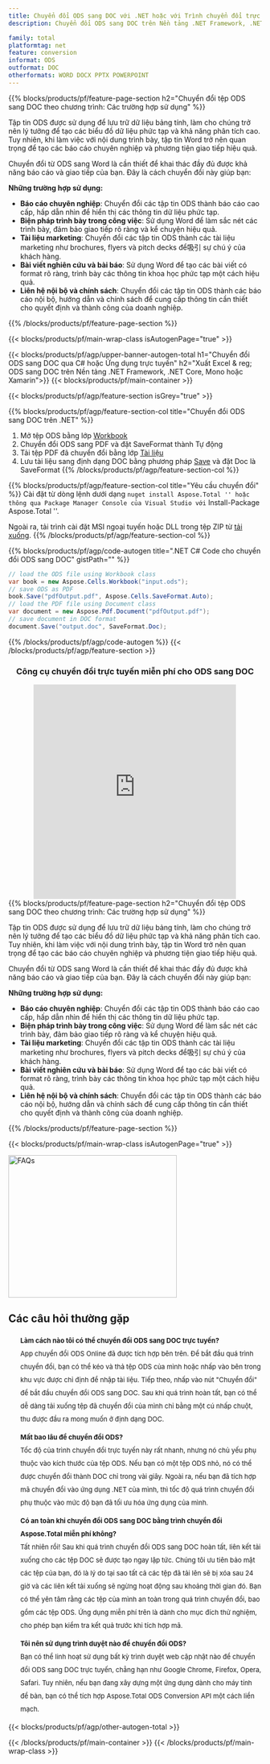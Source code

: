 ```yaml
---
title: Chuyển đổi ODS sang DOC với .NET hoặc với Trình chuyển đổi trực tuyến miễn phí
description: Chuyển đổi ODS sang DOC trên Nền tảng .NET Framework, .NET Core, Mono hoặc Xamarin hoặc trực tuyến. Kiểm tra trình chuyển đổi trực tuyến ODS sang DOC miễn phí một cách nhanh chóng trước khi tích hợp mã.

family: total
platformtag: net
feature: conversion
informat: ODS
outformat: DOC
otherformats: WORD DOCX PPTX POWERPOINT
---
```


{{% blocks/products/pf/feature-page-section  h2="Chuyển đổi tệp ODS sang DOC theo chương trình: Các trường hợp sử dụng" %}}
Tập tin ODS được sử dụng để lưu trữ dữ liệu bảng tính, làm cho chúng trở nên lý tưởng để tạo các biểu đồ dữ liệu phức tạp và khả năng phân tích cao. Tuy nhiên, khi làm việc với nội dung trình bày, tập tin Word trở nên quan trọng để tạo các báo cáo chuyên nghiệp và phương tiện giao tiếp hiệu quả.

Chuyển đổi từ ODS sang Word là cần thiết để khai thác đầy đủ được khả năng báo cáo và giao tiếp của bạn. Đây là cách chuyển đổi này giúp bạn:

**Những trường hợp sử dụng:**

*   **Báo cáo chuyên nghiệp**: Chuyển đổi các tập tin ODS thành báo cáo cao cấp, hấp dẫn nhìn để hiển thị các thông tin dữ liệu phức tạp.
*   **Biện pháp trình bày trong công việc**: Sử dụng Word để làm sắc nét các trình bày, đảm bảo giao tiếp rõ ràng và kể chuyện hiệu quả.
*   **Tài liệu marketing**: Chuyển đổi các tập tin ODS thành các tài liệu marketing như brochures, flyers và pitch decks để吸引 sự chú ý của khách hàng.
*   **Bài viết nghiên cứu và bài báo**: Sử dụng Word để tạo các bài viết có format rõ ràng, trình bày các thông tin khoa học phức tạp một cách hiệu quả.
*   **Liên hệ nội bộ và chính sách**: Chuyển đổi các tập tin ODS thành các báo cáo nội bộ, hướng dẫn và chính sách để cung cấp thông tin cần thiết cho quyết định và thành công của doanh nghiệp.
{{% /blocks/products/pf/feature-page-section %}}
{{< blocks/products/pf/main-wrap-class isAutogenPage="true" >}}

{{< blocks/products/pf/agp/upper-banner-autogen-total h1="Chuyển đổi ODS sang DOC qua C# hoặc Ứng dụng trực tuyến" h2="Xuất Excel & reg; ODS sang DOC trên Nền tảng .NET Framework, .NET Core, Mono hoặc Xamarin">}}
{{< blocks/products/pf/main-container >}}

{{< blocks/products/pf/agp/feature-section isGrey="true" >}}

{{% blocks/products/pf/agp/feature-section-col title="Chuyển đổi ODS sang DOC trên .NET" %}}
1. Mở tệp ODS bằng lớp [Workbook](https://apireference.aspose.com/cells/net/aspose.cells/workbook)
2. Chuyển đổi ODS sang PDF và đặt SaveFormat thành Tự động
3. Tải tệp PDF đã chuyển đổi bằng lớp [Tài liệu](https://apireference.aspose.com/pdf/net/aspose.pdf/document)
4. Lưu tài liệu sang định dạng DOC bằng phương pháp [Save](https://apireference.aspose.com/pdf/net/aspose.pdf.document/save/methods/5) và đặt Doc là SaveFormat
{{% /blocks/products/pf/agp/feature-section-col %}}

{{% blocks/products/pf/agp/feature-section-col title="Yêu cầu chuyển đổi" %}}
Cài đặt từ dòng lệnh dưới dạng `` nuget install Aspose.Total '' hoặc thông qua Package Manager Console của Visual Studio với `` Install-Package Aspose.Total ''.

Ngoài ra, tải trình cài đặt MSI ngoại tuyến hoặc DLL trong tệp ZIP từ [tải xuống](https://releases.aspose.com/total/net).
{{% /blocks/products/pf/agp/feature-section-col %}}

{{% blocks/products/pf/agp/code-autogen title=".NET C# Code cho chuyển đổi ODS sang DOC" gistPath="" %}}
```cs
// load the ODS file using Workbook class
var book = new Aspose.Cells.Workbook("input.ods");
// save ODS as PDF
book.Save("pdfOutput.pdf", Aspose.Cells.SaveFormat.Auto); 
// load the PDF file using Document class
var document = new Aspose.Pdf.Document("pdfOutput.pdf");
// save document in DOC format
document.Save("output.doc", SaveFormat.Doc); 
```
{{% /blocks/products/pf/agp/code-autogen %}}
{{< /blocks/products/pf/agp/feature-section >}}

<div class="container-fluid agp-content bg-white aboutfile box-1 vh100 section nopbtm">
<div class=container>
<div class=row>
<div class="demobox tc col-md-12 padding-0" align="center">

<h3>Công cụ chuyển đổi trực tuyến miễn phí cho ODS sang DOC</h3>

<iframe title="Công cụ trực tuyến chuyển đổi từ ods sang doc" style="border: none; height: 426px;" scrolling="no" src="https://widgets.aspose.cloud/total-conversion/?to=doc&from=ods" id="child-iframe" width="80%"></iframe>

</div></div>
</div></div>
{{% blocks/products/pf/feature-page-section  h2="Chuyển đổi tệp ODS sang DOC theo chương trình: Các trường hợp sử dụng" %}}
Tập tin ODS được sử dụng để lưu trữ dữ liệu bảng tính, làm cho chúng trở nên lý tưởng để tạo các biểu đồ dữ liệu phức tạp và khả năng phân tích cao. Tuy nhiên, khi làm việc với nội dung trình bày, tập tin Word trở nên quan trọng để tạo các báo cáo chuyên nghiệp và phương tiện giao tiếp hiệu quả.

Chuyển đổi từ ODS sang Word là cần thiết để khai thác đầy đủ được khả năng báo cáo và giao tiếp của bạn. Đây là cách chuyển đổi này giúp bạn:

**Những trường hợp sử dụng:**

*   **Báo cáo chuyên nghiệp**: Chuyển đổi các tập tin ODS thành báo cáo cao cấp, hấp dẫn nhìn để hiển thị các thông tin dữ liệu phức tạp.
*   **Biện pháp trình bày trong công việc**: Sử dụng Word để làm sắc nét các trình bày, đảm bảo giao tiếp rõ ràng và kể chuyện hiệu quả.
*   **Tài liệu marketing**: Chuyển đổi các tập tin ODS thành các tài liệu marketing như brochures, flyers và pitch decks để吸引 sự chú ý của khách hàng.
*   **Bài viết nghiên cứu và bài báo**: Sử dụng Word để tạo các bài viết có format rõ ràng, trình bày các thông tin khoa học phức tạp một cách hiệu quả.
*   **Liên hệ nội bộ và chính sách**: Chuyển đổi các tập tin ODS thành các báo cáo nội bộ, hướng dẫn và chính sách để cung cấp thông tin cần thiết cho quyết định và thành công của doanh nghiệp.
{{% /blocks/products/pf/feature-page-section %}}
{{< blocks/products/pf/main-wrap-class isAutogenPage="true" >}}

<style>.howtolist li{margin-right: 0!important;line-height: 26px;position: relative;margin-bottom: 10px;font-size: 13px;list-style-type: none;}</style>
<div class="col-md-12 tl bg-gray-dark howtolist section">
  <a class="anchor" name="faqpage"></a>
  <div class="container tl dflex" itemscope="" itemtype="https://schema.org/FAQPage">
      <div class="col-md-4 howtosectiongfx">
          <img class="social-panel-hide-on-mobile" src="https://www.groupdocs.cloud/templates/brand/images/groupdocs/conversion/groupdocs_conversion-brand.png" alt="FAQs" width="335" height="283">
      </div>
      <div class="howtosection col-md-8">
          <div>
              <h2>Các câu hỏi thường gặp</h2>
              <ul>
                  <li itemscope="" itemprop="mainEntity" itemtype="https://schema.org/Question">
                      <div>
                          <span itemprop="name"><b>Làm cách nào tôi có thể chuyển đổi ODS sang DOC trực tuyến?</b></span>
                      </div>
                      <div itemscope="" itemprop="acceptedAnswer" itemtype="https://schema.org/Answer">
                          <span itemprop="text">App chuyển đổi ODS Online đã được tích hợp bên trên. Để bắt đầu quá trình chuyển đổi, bạn có thể kéo và thả tệp ODS của mình hoặc nhấp vào bên trong khu vực được chỉ định để nhập tài liệu. Tiếp theo, nhấp vào nút "Chuyển đổi" để bắt đầu chuyển đổi ODS sang DOC. Sau khi quá trình hoàn tất, bạn có thể dễ dàng tải xuống tệp đã chuyển đổi của mình chỉ bằng một cú nhấp chuột, thu được đầu ra mong muốn ở định dạng DOC.</span>
                      </div>
                  </li>
                  <li itemscope="" itemprop="mainEntity" itemtype="https://schema.org/Question">
                      <div>
                          <span itemprop="name"><b>Mất bao lâu để chuyển đổi ODS?</b></span>
                      </div>
                      <div itemscope="" itemprop="acceptedAnswer" itemtype="https://schema.org/Answer">
                          <span itemprop="text">Tốc độ của trình chuyển đổi trực tuyến này rất nhanh, nhưng nó chủ yếu phụ thuộc vào kích thước của tệp ODS. Nếu bạn có một tệp ODS nhỏ, nó có thể được chuyển đổi thành DOC chỉ trong vài giây. Ngoài ra, nếu bạn đã tích hợp mã chuyển đổi vào ứng dụng .NET của mình, thì tốc độ quá trình chuyển đổi phụ thuộc vào mức độ bạn đã tối ưu hóa ứng dụng của mình.</span>
                      </div>
                  </li>
                  <li itemscope="" itemprop="mainEntity" itemtype="https://schema.org/Question">
                      <div>
                          <span itemprop="name"><b>Có an toàn khi chuyển đổi ODS sang DOC bằng trình chuyển đổi Aspose.Total miễn phí không?</b></span>
                      </div>
                      <div itemscope="" itemprop="acceptedAnswer" itemtype="https://schema.org/Answer">
                          <span itemprop="text">Tất nhiên rồi! Sau khi quá trình chuyển đổi ODS sang DOC hoàn tất, liên kết tải xuống cho các tệp DOC sẽ được tạo ngay lập tức. Chúng tôi ưu tiên bảo mật các tệp của bạn, đó là lý do tại sao tất cả các tệp đã tải lên sẽ bị xóa sau 24 giờ và các liên kết tải xuống sẽ ngừng hoạt động sau khoảng thời gian đó. Bạn có thể yên tâm rằng các tệp của mình an toàn trong quá trình chuyển đổi, bao gồm các tệp ODS. Ứng dụng miễn phí trên là dành cho mục đích thử nghiệm, cho phép bạn kiểm tra kết quả trước khi tích hợp mã.</span>
                      </div>
                  </li>                 
                  <li itemscope="" itemprop="mainEntity" itemtype="https://schema.org/Question">
                      <div>
                          <span itemprop="name"><b>Tôi nên sử dụng trình duyệt nào để chuyển đổi ODS?</b></span>
                      </div>
                      <div itemscope="" itemprop="acceptedAnswer" itemtype="https://schema.org/Answer">
                          <span itemprop="text">Bạn có thể linh hoạt sử dụng bất kỳ trình duyệt web cập nhật nào để chuyển đổi ODS sang DOC trực tuyến, chẳng hạn như Google Chrome, Firefox, Opera, Safari. Tuy nhiên, nếu bạn đang xây dựng một ứng dụng dành cho máy tính để bàn, bạn có thể tích hợp Aspose.Total ODS Conversion API một cách liền mạch.</span>
                      </div>
                  </li>
              </ul>
          </div>
      </div>
  </div>
{{< blocks/products/pf/agp/other-autogen-total >}}

{{< /blocks/products/pf/main-container >}}
{{< /blocks/products/pf/main-wrap-class >}}